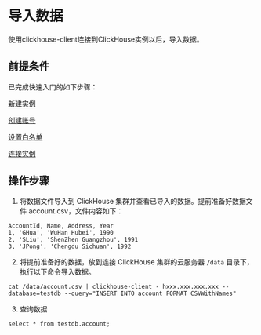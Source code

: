 # 导入数据

使用clickhouse-client连接到ClickHouse实例以后，导入数据。

## 前提条件

已完成快速入门的如下步骤：

[新建实例](https://docs.jdcloud.com/cn/jchdb/create-instance1)

[创建账号](https://docs.jdcloud.com/cn/jchdb/create-account1)

[设置白名单](https://docs.jdcloud.com/cn/jchdb/setwhitelist)

[连接实例](https://docs.jdcloud.com/cn/jchdb/Connect-Instance1)

## 操作步骤

1. 将数据文件导入到 ClickHouse 集群并查看已导入的数据。提前准备好数据文件 account.csv，文件内容如下：

```
AccountId, Name, Address, Year
1, 'GHua', 'WuHan Hubei', 1990
2, 'SLiu', 'ShenZhen Guangzhou', 1991
3, 'JPong', 'Chengdu Sichuan', 1992
```

2. 将提前准备好的数据，放到连接 ClickHouse 集群的云服务器 `/data` 目录下，执行以下命令导入数据。

```
cat /data/account.csv | clickhouse-client - hxxx.xxx.xxx.xxx --database=testdb --query="INSERT INTO account FORMAT CSVWithNames"
```

3. 查询数据

```
select * from testdb.account;
```

   

